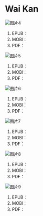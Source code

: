 # Wai Kan

![图片4](https://user-images.githubusercontent.com/132209620/235826208-abb3747b-eeaa-45e5-8c69-7ca94aba6191.png)

1. EPUB：
2. MOBI：
3. PDF：

![图片5](https://user-images.githubusercontent.com/132209620/235826595-99fbbe5a-2b54-4753-a3d3-b3362abeb4a9.png)

1. EPUB：
2. MOBI：
3. PDF：

![图片6](https://user-images.githubusercontent.com/132209620/235826784-5f64873f-ed72-49e4-8a8a-312572fbb041.png)

1. EPUB：
2. MOBI：
3. PDF：

![图片7](https://user-images.githubusercontent.com/132209620/235827034-cf597ea6-1ae6-4b9e-b628-8aac46117ac1.png)

1. EPUB：
2. MOBI：
3. PDF：

![图片8](https://user-images.githubusercontent.com/132209620/235827163-97a1c953-ec87-4a0c-845a-c33a1366d105.png)

1. EPUB：
2. MOBI：
3. PDF：

![图片9](https://user-images.githubusercontent.com/132209620/235827311-221f76b9-eba2-4f3a-8f8e-89121fe06731.png)

1. EPUB：
2. MOBI：
3. PDF：
